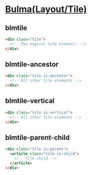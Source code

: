 [Bulma(Layout/Tile)](https://bulma.io/documentation/layout/tile/)
=====================

blmtile
------------

```html
<div class="tile">
  <!-- The magical tile element! -->
</div>
```

blmtile-ancestor
------------

```html
<div class="tile is-ancestor">
  <!-- All other tile elements -->
</div>
```

blmtile-vertical
------------

```html
<div class="tile is-vertical">
  <!-- All other tile elements -->
</div>
```

blmtile-parent-child
------------

```html
<div class="tile is-parent">
  <article class="tile is-child">
    <!-- Tile child -->
  </article>
</div>
```
